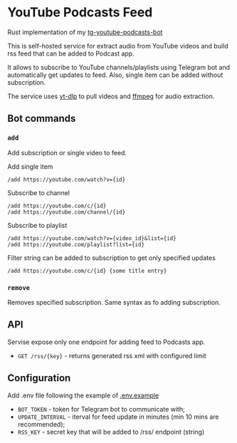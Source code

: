 # YouTube Podcasts Feed

Rust implementation of my [tg-youtube-podcasts-bot](https://github.com/wckd1/tg-youtube-podcasts-bot)

This is self-hosted service for extract audio from YouTube videos and build rss feed that can be added to Podcast app.

It allows to subscribe to YouTube channels/playlists using Telegram bot and automatically get updates to feed.
Also, single item can be added without subscription.

The service uses [yt-dlp](https://github.com/yt-dlp/yt-dlp) to pull videos and [ffmpeg](https://www.ffmpeg.org/) for audio extraction.

## Bot commands

### `add`
Add subscription or single video to feed.

Add single item
```
/add https://youtube.com/watch?v={id}
```

Subscribe to channel
```
/add https://youtube.com/c/{id}
/add https://youtube.com/channel/{id}
```

Subscribe to playlist
```
/add https://youtube.com/watch?v={video_id}&list={id}
/add https://youtube.com/playlist?list={id}
```

Filter string can be added to subscription to get only specified updates
```
/add https://youtube.com/c/{id} {some title entry}
```

### `remove`
Removes specified subscription. Same syntax as fo adding subscription.

## API
Servise expose only one endpoint for adding feed to Podcasts app.

- `GET /rss/{key}` - returns generated rss xml with configured limit

## Configuration
Add .env file following the example of [.env.example](https://github.com/wckd1/rust-podcast-bot/blob/main/.env.example)

- `BOT_TOKEN` - token for Telegram bot to communicate with;
- `UPDATE_INTERVAL` - iterval for feed update in minutes (min 10 mins are recommended);
- `RSS_KEY` - secret key that will be added to /rss/ endpoint (string)
